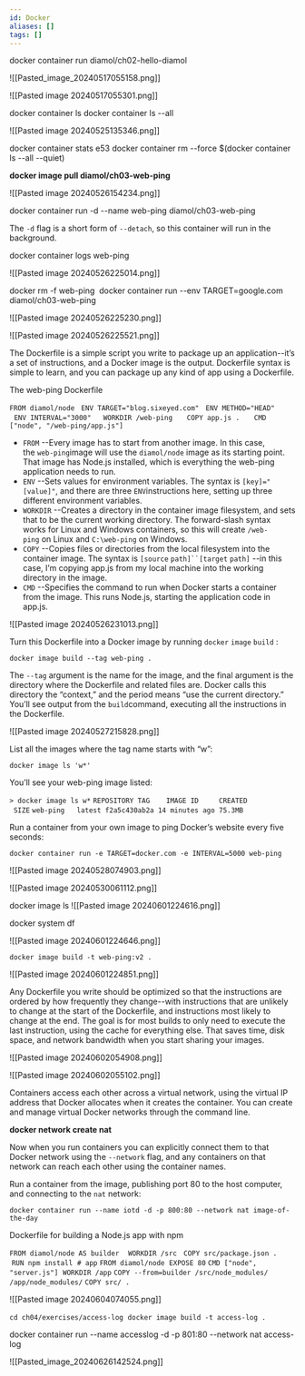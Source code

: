 ```yaml
---
id: Docker
aliases: []
tags: []
---
```


docker container run diamol/ch02-hello-diamol

![[Pasted_image_20240517055158.png]]

![[Pasted image 20240517055301.png]]

docker container ls
docker container ls --all

![[Pasted image 20240525135346.png]]

docker container stats e53
docker container rm --force $(docker container ls --all --quiet)

**docker image pull diamol/ch03-web-ping**

![[Pasted image 20240526154234.png]]

docker container run -d --name web-ping diamol/ch03-web-ping

The `-d` flag is a short form of `--detach`, so this container will run in the background.

docker container logs web-ping

![[Pasted image 20240526225014.png]]

docker rm -f web-ping 
docker container run --env TARGET=google.com diamol/ch03-web-ping

![[Pasted image 20240526225230.png]]

![[Pasted image 20240526225521.png]]

The Dockerfile is a simple script you write to package up an application--it’s a set of instructions, and a Docker image is the output. Dockerfile syntax is simple to learn, and you can package up any kind of app using a Dockerfile.

The web-ping Dockerfile

`FROM diamol/node` 
 `ENV TARGET="blog.sixeyed.com"`
  `ENV METHOD="HEAD"` 
  `ENV INTERVAL="3000"
  WORKDIR /web-ping` `
  COPY app.js .` `
  CMD ["node", "/web-ping/app.js"]`

- `FROM` --Every image has to start from another image. In this case, the `web-ping`image will use the `diamol/node` image as its starting point. That image has Node.js installed, which is everything the web-ping application needs to run.
- `ENV` --Sets values for environment variables. The syntax is `[key]="[value]"`, and there are three `ENV`instructions here, setting up three different environment variables.
- `WORKDIR` --Creates a directory in the container image filesystem, and sets that to be the current working directory. The forward-slash syntax works for Linux and Windows containers, so this will create `/web-ping` on Linux and `C:\web-ping` on Windows.
- `COPY` --Copies files or directories from the local filesystem into the container image. The syntax is `[source` `path]``[target` `path]` --in this case, I’m copying app.js from my local machine into the working directory in the image.
- `CMD` --Specifies the command to run when Docker starts a container from the image. This runs Node.js, starting the application code in app.js.

![[Pasted image 20240526231013.png]]

Turn this Dockerfile into a Docker image by running `docker` `image` `build` :

`docker image build --tag web-ping .`

The `--tag` argument is the name for the image, and the final argument is the directory where the Dockerfile and related files are. Docker calls this directory the “context,” and the period means “use the current directory.” You’ll see output from the `build`command, executing all the instructions in the Dockerfile.

![[Pasted image 20240527215828.png]]

List all the images where the tag name starts with “w”:

`docker image ls 'w*'`

You’ll see your web-ping image listed:

`> docker image ls w*` `REPOSITORY TAG    IMAGE ID     CREATED        SIZE` `web-ping   latest f2a5c430ab2a 14 minutes ago 75.3MB`

Run a container from your own image to ping Docker’s website every five seconds:

`docker container run -e TARGET=docker.com -e INTERVAL=5000 web-ping`

![[Pasted image 20240528074903.png]]

![[Pasted image 20240530061112.png]]

docker image ls
![[Pasted image 20240601224616.png]]

docker system df

![[Pasted image 20240601224646.png]]

`docker image build -t web-ping:v2 .`

![[Pasted image 20240601224851.png]]

Any Dockerfile you write should be optimized so that the instructions are ordered by how frequently they change--with instructions that are unlikely to change at the start of the Dockerfile, and instructions most likely to change at the end. The goal is for most builds to only need to execute the last instruction, using the cache for everything else. That saves time, disk space, and network bandwidth when you start sharing your images.

![[Pasted image 20240602054908.png]]

![[Pasted image 20240602055102.png]]

Containers access each other across a virtual network, using the virtual IP address that Docker allocates when it creates the container. You can create and manage virtual Docker networks through the command line.

**docker network create nat**

Now when you run containers you can explicitly connect them to that Docker network using the `--network` flag, and any containers on that network can reach each other using the container names.

Run a container from the image, publishing port 80 to the host computer, and connecting to the `nat` network:

`docker container run --name iotd -d -p 800:80 --network nat image-of-the-day`

Dockerfile for building a Node.js app with npm

`FROM diamol/node AS builder`  
 `WORKDIR /src` 
 `COPY src/package.json .`  
 `RUN npm install`  `# app` `FROM diamol/node`  `EXPOSE 80` `CMD ["node", "server.js"]`  `WORKDIR /app` `COPY --from=builder /src/node_modules/ /app/node_modules/` `COPY src/ .`

![[Pasted image 20240604074055.png]]

`cd ch04/exercises/access-log` 
`docker image build -t access-log .`

docker container run --name accesslog -d -p 801:80 --network nat access-log

![[Pasted_image_20240626142524.png]]

